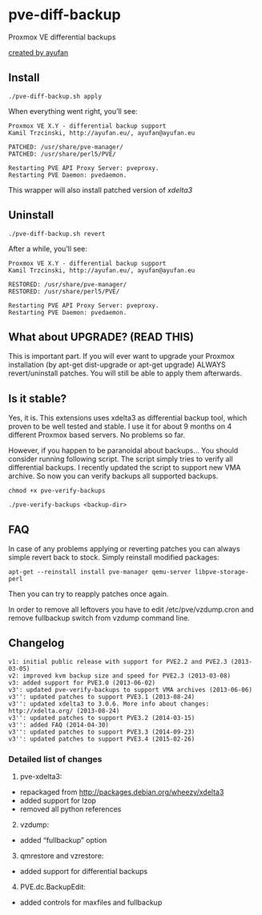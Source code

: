 # pve-diff-backup
Proxmox VE differential backups

[created by ayufan](http://ayufan.eu/projects/proxmox-ve-differential-backups/)

## Install

``./pve-diff-backup.sh apply``

When everything went right, you’ll see:

```
Proxmox VE X.Y - differential backup support  
Kamil Trzcinski, http://ayufan.eu/, ayufan@ayufan.eu
    
PATCHED: /usr/share/pve-manager/  
PATCHED: /usr/share/perl5/PVE/

Restarting PVE API Proxy Server: pveproxy. 
Restarting PVE Daemon: pvedaemon.
```

This wrapper will also install patched version of *xdelta3*

## Uninstall

``./pve-diff-backup.sh revert``

After a while, you’ll see:

```
Proxmox VE X.Y - differential backup support  
Kamil Trzcinski, http://ayufan.eu/, ayufan@ayufan.eu  

RESTORED: /usr/share/pve-manager/
RESTORED: /usr/share/perl5/PVE/

Restarting PVE API Proxy Server: pveproxy.
Restarting PVE Daemon: pvedaemon.
```

## What about UPGRADE? (READ THIS)

This is important part. If you will ever want to upgrade your Proxmox installation (by apt-get dist-upgrade or apt-get upgrade) ALWAYS revert/uninstall patches. You will still be able to apply them afterwards.

## Is it stable?

Yes, it is. This extensions uses xdelta3 as differential backup tool, which proven to be well tested and stable. I use it for about 9 months on 4 different Proxmox based servers. No problems so far.

However, if you happen to be paranoidal about backups… You should consider running following script. The script simply tries to verify all differential backups. I recently updated the script to support new VMA archive. So now you can verify backups all supported backups.

``chmod +x pve-verify-backups``

``./pve-verify-backups <backup-dir>``

## FAQ

In case of any problems applying or reverting patches you can always simple revert back to stock. Simply reinstall modified packages:

``apt-get --reinstall install pve-manager qemu-server libpve-storage-perl``

Then you can try to reapply patches once again.

In order to remove all leftovers you have to edit /etc/pve/vzdump.cron and remove fullbackup switch from vzdump command line.

## Changelog

    v1: initial public release with support for PVE2.2 and PVE2.3 (2013-03-05)
    v2: improved kvm backup size and speed for PVE2.3 (2013-03-08)
    v3: added support for PVE3.0 (2013-06-02)
    v3': updated pve-verify-backups to support VMA archives (2013-06-06)
    v3'': updated patches to support PVE3.1 (2013-08-24)
    v3'': updated xdelta3 to 3.0.6. More info about changes: http://xdelta.org/ (2013-08-24)
    v3'': updated patches to support PVE3.2 (2014-03-15)
    v3'': added FAQ (2014-04-30)
    v3'': updated patches to support PVE3.3 (2014-09-23)
    v3'': updated patches to support PVE3.4 (2015-02-26)

### Detailed list of changes

1. pve-xdelta3:
  - repackaged from http://packages.debian.org/wheezy/xdelta3
  - added support for lzop
  - removed all python references
2. vzdump:
  - added “fullbackup” option
3. qmrestore and vzrestore:
  - added support for differential backups
4. PVE.dc.BackupEdit:
  - added controls for maxfiles and fullbackup
